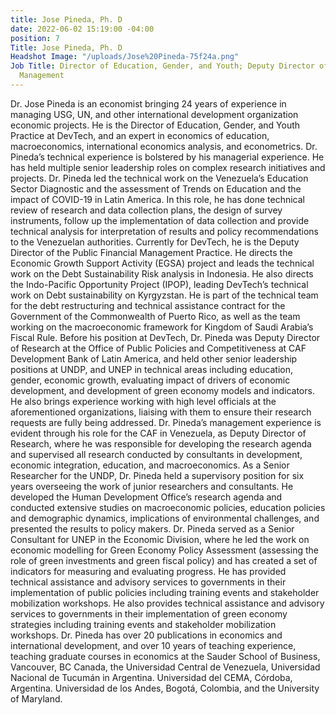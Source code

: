 ```yaml
---
title: Jose Pineda, Ph. D
date: 2022-06-02 15:19:00 -04:00
position: 7
Title: Jose Pineda, Ph. D
Headshot Image: "/uploads/Jose%20Pineda-75f24a.png"
Job Title: Director of Education, Gender, and Youth; Deputy Director of Public Financial
  Management
---
```


Dr. Jose Pineda is an economist bringing 24 years of experience in managing USG, UN, and other international development organization economic projects. He is the Director of Education, Gender, and Youth Practice at DevTech, and an expert in economics of education, macroeconomics, international economics analysis, and econometrics. Dr. Pineda’s technical experience is bolstered by his managerial experience. He has held multiple senior leadership roles on complex research initiatives and projects. Dr. Pineda led the technical work on the Venezuela’s Education Sector Diagnostic and the assessment of Trends on Education and the impact of COVID-19 in Latin America. In this role, he has done technical review of research and data collection plans, the design of survey instruments, follow up the implementation of data collection and provide technical analysis for interpretation of results and policy recommendations to the Venezuelan authorities. Currently for DevTech, he is the Deputy Director of the Public Financial Management Practice. He directs the Economic Growth Support Activity (EGSA) project and leads the technical work on the Debt Sustainability Risk analysis in Indonesia. He also directs the Indo-Pacific Opportunity Project (IPOP), leading DevTech’s technical work on Debt sustainability on Kyrgyzstan. He is part of the technical team for the debt restructuring and technical assistance contract for the Government of the Commonwealth of Puerto Rico, as well as the team working on the macroeconomic framework for Kingdom of Saudi Arabia’s Fiscal Rule. Before his position at DevTech, Dr. Pineda was Deputy Director of Research at the Office of Public Policies and Competitiveness at CAF Development Bank of Latin America, and held other senior leadership positions at UNDP, and UNEP in technical areas including education, gender, economic growth, evaluating impact of drivers of economic development, and development of green economy models and indicators. He also brings experience working with high level officials at the aforementioned organizations, liaising with them to ensure their research requests are fully being addressed. Dr. Pineda’s management experience is evident through his role for the CAF in Venezuela, as Deputy Director of Research, where he was responsible for developing the research agenda and supervised all research conducted by consultants in development, economic integration, education, and macroeconomics. As a Senior Researcher for the UNDP, Dr. Pineda held a supervisory position for six years overseeing the work of junior researchers and consultants. He developed the Human Development Office’s research agenda and conducted extensive studies on macroeconomic policies, education policies and demographic dynamics, implications of environmental challenges, and presented the results to policy makers. Dr. Pineda served as a Senior Consultant for UNEP in the Economic Division, where he led the work on economic modelling for Green Economy Policy Assessment (assessing the role of green investments and green fiscal policy) and has created a set of indicators for measuring and evaluating progress. He has provided technical assistance and advisory services to governments in their implementation of public policies including training events and stakeholder mobilization workshops. He also provides technical assistance and advisory services to governments in their implementation of green economy strategies including training events and stakeholder mobilization workshops. Dr. Pineda has over 20 publications in economics and international development, and over 10 years of teaching experience, teaching graduate courses in economics at the Sauder School of Business, Vancouver, BC Canada, the Universidad Central de Venezuela, Universidad Nacional de Tucumán in Argentina. Universidad del CEMA, Córdoba, Argentina. Universidad de los Andes, Bogotá, Colombia, and the University of Maryland.